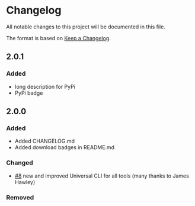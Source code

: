 # Changelog

All notable changes to this project will be documented in this file.

The format is based on [Keep a Changelog](https://keepachangelog.com/en/1.0.0/).

## 2.0.1

### Added
* long description for PyPi
* PyPi badge

## 2.0.0

### Added
* Added CHANGELOG.md
* Added download badges in README.md

### Changed
* [#8](https://github.com/stlehmann/pdftools/pull/8) new and improved Universal CLI for all tools (many thanks to James Hawley)

### Removed
